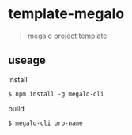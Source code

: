 # template-megalo

> megalo project template

## useage

install

```
$ npm install -g megalo-cli
```

build

```
$ megalo-cli pro-name
```